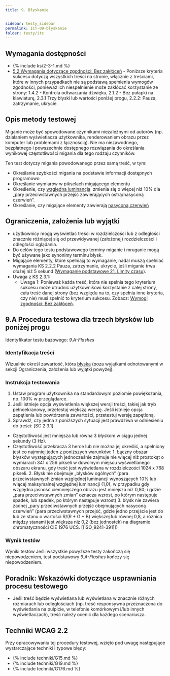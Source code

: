 ```yaml
---
title: 9. Błyskanie


sidebar: testy_sidebar
permalink: ICT-09-blyskanie
folder: testy/itc
---
```

## Wymagania dostępności
- {% include ks/2-3-1.md %}
-   [5.2 Wymagania dotyczące zgodności: Bez zakłóceń](https://www.w3.org/Translations/WCAG21-pl/#cc5) - Poniższe kryteria sukcesu dotyczą wszystkich treści na stronie, włącznie z treściami, które w innych przypadkach nie są podstawą spełnienia wymogów zgodności, ponieważ ich niespełnienie może zakłócać korzystanie ze strony: 1.4.2 - Kontrola odtwarzania dźwięku, 2.1.2 - Bez pułapki na klawiaturę, 2.3.1 Trzy błyski lub wartości poniżej progu, 2.2.2: Pauza, zatrzymanie, ukrycie.

## Opis metody testowej
Miganie może być spowodowane czynnikami niezależnymi od autorów (np. działaniem wyświetlacza użytkownika, renderowaniem obrazu przez komputer lub problemami z łącznością). Nie ma niezawodnego, bezpłatnego i powszechnie dostępnego rozwiązania do określania wynikowej częstotliwości migania dla tego rodzaju czynników.

Ten test dotyczy migania powodowanego przez samą treść, w tym:
- Określanie szybkości migania na podstawie informacji dostępnych programowo
- Określanie wymiarów w pikselach migającego elementu
- Określenie, czy [względna luminancja](https://www.w3.org/TR/2008/REC-WCAG20-20081211/#relativeluminancedef)  zmienia się o więcej niż 10% dla „pary przeciwstawnych przejść zawierających ostrą/nasyconą czerwień”.
- Określanie, czy migające elementy zawierają [nasyconą czerwień](http://www.w3.org/TR/2008/REC-WCAG20-20081211/#general-thresholddef)


## Ograniczenia, założenia lub wyjątki
- użytkownicy mogą wyświetlać treści w rozdzielczości lub z odległości znacznie różniącej się od przewidywanej (założonej) rozdzielczości i odległości oglądania.
- Do celów tego testu podstawowego terminy miganie i mruganie mogą być używane jako synonimy terminu błysk.
- Migające elementy, które spełniają to wymaganie, nadal muszą spełniać wymagania KS 2.2.2 Pauza, zatrzymanie, ukrycie, jeśli miganie trwa dłużej niż 5 sekund ([Wymaganie podstawowe 21. Limity czasu](ICT_21_limity-czasu.md)).
- Uwaga z KS 2.3.1:
    - Uwaga 1: Ponieważ każda treść, która nie spełnia tego kryterium sukcesu może utrudnić użytkownikowi korzystanie z całej strony, cała treść danej strony (bez względu na to, czy spełnia inne kryteria, czy nie) musi spełnić to kryterium sukcesu. Zobacz: [Wymogi zgodności: Bez zakłóceń](https://wcag.irdpl.pl/guidelines/22/#cc5).

## 9.A Procedura testowa dla trzech błysków lub poniżej progu
Identyfikator testu bazowego: _9.A-Flashes_

### Identyfikacja treści
Wizualnie określ zawartość, która [błyska](https://wcag.irdpl.pl/understanding/trzy-blyski-lub-wartosci-ponizej-progu.html#dfn-blysk) (poza wyjątkami odnotowanymi w sekcji Ograniczenia, założenia lub wyjątki powyżej).

### Instrukcja testowania
1. Ustaw program użytkownika na standardowym poziomie powiększania, np. 100% w przeglądarce.
2.	Jeśli istnieje opcja wyświetlenia większej wersji treści, takiej jak tryb pełnoekranowy, przetestuj większą wersję. Jeśli istnieje opcja zapętlenia lub powtórzenia zawartości, przetestuj wersję zapętloną.
3.	Sprawdź, czy jedna z poniższych sytuacji jest prawdziwa w odniesieniu do treści: [SC 2.3.1]
   - Częstotliwość jest mniejsza lub równa 3 błyskom w ciągu jednej sekundy (3 Hz).
   - Częstotliwość przekracza 3 herce lub nie można jej określić, a spełniony jest co najmniej jeden z poniższych warunków:
    1.  Łączny obszar błysków występujących jednocześnie zajmuje nie więcej niż prostokąt o wymiarach 341 x 256 pikseli w dowolnym miejscu wyświetlanego obszaru ekranu, gdy treść jest wyświetlana w rozdzielczości 1024 x 768 pikseli.
    2.  Błysk nie obejmuje „błysków ogólnych” (para przeciwstawnych zmian względnej luminancji wynoszących 10% lub więcej maksymalnej względnej luminancji (1,0), w przypadku gdy względna jasność ciemniejszego obrazu jest mniejsza niż 0,80; i gdzie „para przeciwstawnych zmian” oznacza wzrost, po którym następuje spadek, lub spadek, po którym następuje wzrost)
    3.  błysk nie zawiera żadnej „pary przeciwstawnych przejść obejmujących nasyconą czerwień” (para przeciwstawnych przejść, gdzie jedno przejście jest do lub ze stanu o wartości R/(R + G + B) większej lub równej 0,8, a różnica między stanami jest większa niż 0,2 (bez jednostek) na diagramie chromatyczności CIE 1976 UCS. [[ISO_9241-391]])

### Wynik testów
Wyniki testów
Jeśli wszystkie powyższe testy zakończą się niepowodzeniem, test podstawowy _9.A-Flashes_ kończy się niepowodzeniem.

##  Poradnik: Wskazówki dotyczące usprawniania procesu testowego
- Jeśli treść będzie wyświetlana lub wyświetlana w znacznie różnych rozmiarach lub odległościach (np. treść responsywna przeznaczona do wyświetlania na pulpicie, w telefonie komórkowym i/lub innych wyświetlaczach), treść należy ocenić dla każdego scenariusza.

## Techniki WCAG 2.2
Przy opracowywaniu tej procedury testowej, wzięto pod uwagę następujące wystarczające techniki i typowe błędy:

- {% include techniki/G15.md %}
- {% include techniki/G19.md %}
- {% include techniki/G176.md %}


